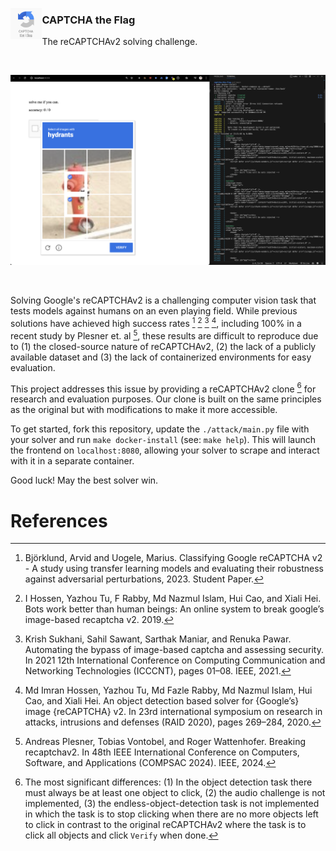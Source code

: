 <p align="center">
  <img src="./docs/logo.png" style="width: 10%" align="left">
  <h3>CAPTCHA the Flag</h3>
  <p>
    The reCAPTCHAv2 solving challenge.
  </p>
</p>

<br>

![screen](./docs/screenshot.png)

<br>

Solving Google's reCAPTCHAv2 is a challenging computer vision task that tests models against humans on an even playing field. While previous solutions have achieved high success rates [^2] [^8] [^18] [^9], including 100% in a recent study by Plesner et. al [^16], these results are difficult to reproduce due to (1) the closed-source nature of reCAPTCHAv2, (2) the lack of a publicly available dataset and (3) the lack of containerized environments for easy evaluation.

This project addresses this issue by providing a reCAPTCHAv2 clone [^diff] for research and evaluation purposes. Our clone is built on the same principles as the original but with modifications to make it more accessible.

To get started, fork this repository, update the `./attack/main.py` file with your solver and run `make docker-install` (see: `make help`). This will launch the frontend on `localhost:8080`, allowing your solver to scrape and interact with it in a separate container.

Good luck! May the best solver win.

# References

[^2]: Björklund, Arvid and Uogele, Marius. Classifying Google reCAPTCHA v2 - A study
using transfer learning models and evaluating their robustness against adversarial perturbations, 2023. Student Paper.

[^8]: I Hossen, Yazhou Tu, F Rabby, Md Nazmul Islam, Hui Cao, and Xiali Hei. Bots work
better than human beings: An online system to break google’s image-based recaptcha
v2. 2019.

[^18]: Krish Sukhani, Sahil Sawant, Sarthak Maniar, and Renuka Pawar. Automating the
bypass of image-based captcha and assessing security. In 2021 12th International Conference on Computing Communication and Networking Technologies (ICCCNT), pages
01–08. IEEE, 2021.

[^9]: Md Imran Hossen, Yazhou Tu, Md Fazle Rabby, Md Nazmul Islam, Hui Cao, and Xiali
Hei. An object detection based solver for {Google’s} image {reCAPTCHA} v2. In 23rd
international symposium on research in attacks, intrusions and defenses (RAID 2020),
pages 269–284, 2020.

[^16]: Andreas Plesner, Tobias Vontobel, and Roger Wattenhofer. Breaking recaptchav2.
In 48th IEEE International Conference on Computers, Software, and Applications
(COMPSAC 2024). IEEE, 2024.

[^diff]: The most significant differences: (1) In the object detection task there must always be at least one object to click, (2) the audio challenge is not implemented, (3) the endless-object-detection task is not implemented in which the task is to stop clicking when there are no more objects left to click in contrast to the original reCAPTCHAv2 where the task is to click all objects and click `Verify` when done.
